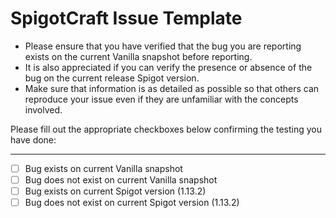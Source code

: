 SpigotCraft Issue Template
==========================

- Please ensure that you have verified that the bug you are reporting exists on the current Vanilla snapshot before reporting.
- It is also appreciated if you can verify the presence or absence of the bug on the current release Spigot version.
- Make sure that information is as detailed as possible so that others can reproduce your issue even if they are unfamiliar with the concepts involved.

Please fill out the appropriate checkboxes below confirming the testing you have done:

---

- [ ] Bug exists on current Vanilla snapshot
- [ ] Bug does not exist on current Vanilla snapshot
- [ ] Bug exists on current Spigot version (1.13.2)
- [ ] Bug does not exist on current Spigot version (1.13.2)
